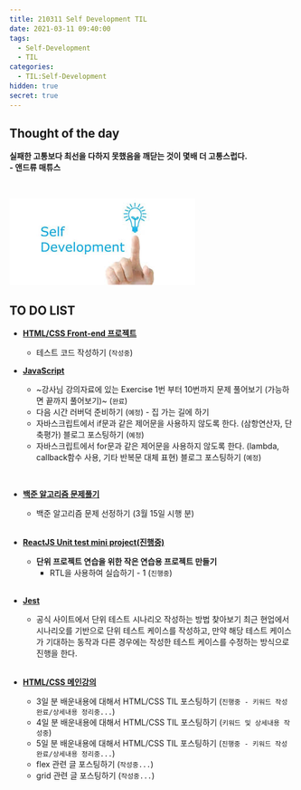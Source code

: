```yaml
---
title: 210311 Self Development TIL
date: 2021-03-11 09:40:00
tags:
  - Self-Development
  - TIL
categories:
  - TIL:Self-Development
hidden: true
secret: true
---
```


## **Thought of the day**

**실패한 고통보다 최선을 다하지 못했음을 깨닫는 것이 몇배 더 고통스럽다.**<br/> **- 앤드류 매튜스**

<br/>

![](/images/post_images/self_development_logo.jpg)

## **TO DO LIST**

- <ins>**HTML/CSS Front-end 프로젝트**</ins>

  - 테스트 코드 작성하기 (`작성중`)

- <ins>**JavaScript**</ins>
  - ~강사님 강의자료에 있는 Exercise 1번 부터 10번까지 문제 풀어보기 (가능하면 끝까지 풀어보기)~ (`완료`)
  - 다음 시간 러버덕 준비하기 (`예정`) - 집 가는 길에 하기
  - 자바스크립트에서 if문과 같은 제어문을 사용하지 않도록 한다. (삼항연산자, 단축평가) 블로그 포스팅하기 (`예정`)
  - 자바스크립트에서 for문과 같은 제어문을 사용하지 않도록 한다. (lambda, callback함수 사용, 기타 반복문 대체 표현) 블로그 포스팅하기 (`예정`)

<br/>

  <!-- more -->

- <ins>**백준 알고리즘 문제풀기**</ins>

  - 백준 알고리즘 문제 선정하기 (3월 15일 시행 분)

  <br/>

- <ins>**ReactJS Unit test mini project(진행중)**</ins>

  - **단위 프로젝트 연습을 위한 작은 연습용 프로젝트 만들기**
    - RTL을 사용하여 실습하기 - 1 (`진행중`)

  <br/>

- <ins>**Jest**</ins>

  - 공식 사이트에서 단위 테스트 시나리오 작성하는 방법 찾아보기
    최근 현업에서 시나리오를 기반으로 단위 테스트 케이스를 작성하고, 만약 해당 테스트 케이스가 기대하는 동작과 다른 경우에는 작성한 테스트 케이스를 수정하는 방식으로 진행을 한다.

  <br/>

- <ins>**HTML/CSS 메인강의**</ins>

  - 3일 분 배운내용에 대해서 HTML/CSS TIL 포스팅하기 (`진행중 - 키워드 작성 완료/상세내용 정리중...`)
  - 4일 분 배운내용에 대해서 HTML/CSS TIL 포스팅하기 (`키워드 및 상세내용 작성중`)
  - 5일 분 배운내용에 대해서 HTML/CSS TIL 포스팅하기 (`진행중 - 키워드 작성 완료/상세내용 정리중...`)
  - flex 관련 글 포스팅하기 (`작성중...`)
  - grid 관련 글 포스팅하기 (`작성중...`)

  <br/>
